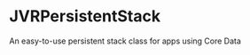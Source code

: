 JVRPersistentStack
==================

An easy-to-use persistent stack class for apps using Core Data

